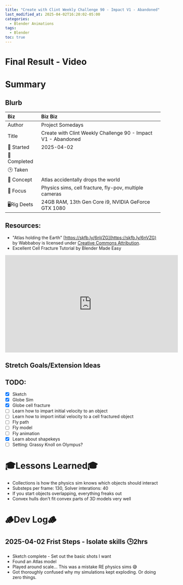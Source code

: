 ```yaml
---
title: "Create with Clint Weekly Challenge 90 - Impact V1 - Abandoned"
last_modified_at: 2025-04-02T16:20:02-05:00
categories:
  - Blender Animations
tags:
  - Blender
toc: true
---
```


# Final Result - Video
<!-- [![Watch the video](https://img.youtube.com/vi/4eS8dGd9_TI/maxresdefault.jpg)](https://youtu.be/4eS8dGd9_TI) -->

# Summary
## Blurb

| Biz             | Biz Biz                               |
|:--------           | :---------                                |
| Author          | Project Somedays                      |
| Title           | Create with Clint Weekly Challenge 90 - Impact V1 - Abandoned |
| 📅 Started      | 2025-04-02        |
| 📅 Completed    |         |
| 🕒 Taken        |                                   |
| 🤯 Concept      | Atlas accidentally drops the world       |
| 🔎 Focus        | Physics sims, cell fracture, fly-pov, multiple cameras    |
| 🖥️Rig Deets     | 24GB RAM, 13th Gen Core i9, NVIDIA GeForce GTX 1080 |

## Resources:
- "Atlas holding the Earth" [https://skfb.ly/6nVZG](https://skfb.ly/6nVZG) by Wabbaboy is licensed under [Creative Commons Attribution](http://creativecommons.org/licenses/by/4.0/).
- Excellent Cell Fracture Tutorial by Blender Made Easy
<iframe width="560" height="315" src="https://www.youtube.com/embed/Xdrz7icUvC4?si=nbuQG6mGM25nYc1u" title="YouTube video player" frameborder="0" allow="accelerometer; autoplay; clipboard-write; encrypted-media; gyroscope; picture-in-picture; web-share" referrerpolicy="strict-origin-when-cross-origin" allowfullscreen></iframe>

## Stretch Goals/Extension Ideas

## TODO:
- [x] Sketch
- [x] Globe Sim
- [x] Globe cell fracture
- [ ] Learn how to impart initial velocity to an object
- [ ] Learn how to import initial velocity to a cell fractured object
- [ ] Fly path
- [ ] Fly model
- [ ] Fly animation
- [x] Learn about shapekeys
- [ ] Setting: Grassy Knoll on Olympus?

# 🎓Lessons Learned🎓
- Collections is how the physics sim knows which objects should interact
- Substeps per frame: 130, Solver interations: 40
- If you start objects overlapping, everything freaks out
- Convex hulls don't fit convex parts of 3D models very well


# 🪵Dev Log🪵

## 2025-04-02 Frist Steps - Isolate skills 🕒2hrs
- Sketch complete - Set out the basic shots I want
- Found an Atlas model
- Played around scale... This was a mistake RE physics sims 😅
- Got thoroughly confused why my simulations kept exploding. Or doing zero things.


